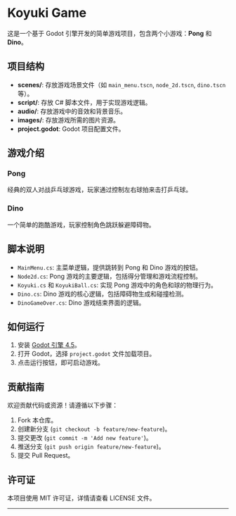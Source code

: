 # Koyuki Game

这是一个基于 Godot 引擎开发的简单游戏项目，包含两个小游戏：**Pong** 和 **Dino**。

## 项目结构

- **scenes/**: 存放游戏场景文件（如 `main_menu.tscn`, `node_2d.tscn`, `dino.tscn` 等）。
- **script/**: 存放 C# 脚本文件，用于实现游戏逻辑。
- **audio/**: 存放游戏中的音效和背景音乐。
- **images/**: 存放游戏所需的图片资源。
- **project.godot**: Godot 项目配置文件。

## 游戏介绍

### Pong
经典的双人对战乒乓球游戏，玩家通过控制左右球拍来击打乒乓球。

### Dino
一个简单的跑酷游戏，玩家控制角色跳跃躲避障碍物。

## 脚本说明

- `MainMenu.cs`: 主菜单逻辑，提供跳转到 Pong 和 Dino 游戏的按钮。
- `Node2d.cs`: Pong 游戏的主要逻辑，包括得分管理和游戏流程控制。
- `Koyuki.cs` 和 `KoyukiBall.cs`: 实现 Pong 游戏中的角色和球的物理行为。
- `Dino.cs`: Dino 游戏的核心逻辑，包括障碍物生成和碰撞检测。
- `DinoGameOver.cs`: Dino 游戏结束界面的逻辑。

## 如何运行

1. 安装 [Godot 引擎 4.5](https://godotengine.org/)。
2. 打开 Godot，选择 `project.godot` 文件加载项目。
3. 点击运行按钮，即可启动游戏。

## 贡献指南

欢迎贡献代码或资源！请遵循以下步骤：
1. Fork 本仓库。
2. 创建新分支 (`git checkout -b feature/new-feature`)。
3. 提交更改 (`git commit -m 'Add new feature'`)。
4. 推送分支 (`git push origin feature/new-feature`)。
5. 提交 Pull Request。

## 许可证

本项目使用 MIT 许可证，详情请查看 LICENSE 文件。

--- 


